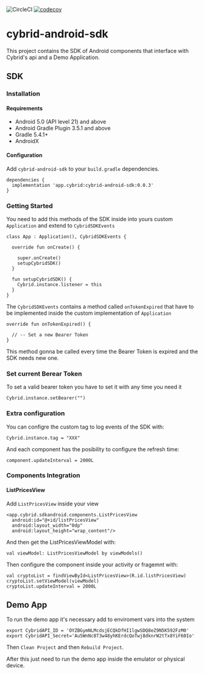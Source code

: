 ![CircleCI](https://circleci.com/gh/Cybrid-app/cybrid-sdk-android.svg?style=svg)
[![codecov](https://codecov.io/gh/Cybrid-app/cybrid-sdk-android/branch/main/graph/badge.svg?token=LTJJFQJWEA)](https://codecov.io/gh/Cybrid-app/cybrid-sdk-android)

# cybrid-android-sdk

This project contains the SDK of Android components that interface with Cybrid's api and a Demo Application.

## SDK

### Installation

#### Requirements

- Android 5.0 (API level 21) and above
- Android Gradle Plugin 3.5.1 and above
- Gradle 5.4.1+
- AndroidX


#### Configuration

Add `cybrid-android-sdk` to your `build.gradle` dependencies.

``` 
dependencies {
  implementation 'app.cybrid:cybrid-android-sdk:0.0.3'
}
```

### Getting Started

You need to add this methods of the SDK inside into yours custom `Application` and extend to `CybridSDKEvents`

```
class App : Application(), CybridSDKEvents {

  override fun onCreate() {

    super.onCreate()
    setupCybridSDK()
  }

  fun setupCybridSDK() {
    Cybrid.instance.listener = this
  }
}
```

The `CybridSDKEvents` contains a method called `onTokenExpired` that have to be implemented inside the custom implementation of `Application`

```
override fun onTokenExpired() {

  // -- Set a new Bearer Token
}
```

This method gonna be called every time the Bearer Token is expired and the SDK needs new one.

### Set current Berear Token

To set a valid bearer token you have to set it with any time you need it

```
Cybrid.instance.setBearer("")
```

### Extra configuration

You can configre the custom tag to log events of the SDK with:

```
Cybrid.instance.tag = "XXX"
```


And each component has the posibility to configure the refresh time:

```
component.updateInterval = 2000L
```

### Components Integration

#### ListPricesView

Add `ListPricesView` inside your view

```
<app.cybrid.sdkandroid.components.ListPricesView
  android:id="@+id/listPricesView"
  android:layout_width="0dp"
  android:layout_height="wrap_content"/>
```

And then get the ListPricesViewModel with:

```
val viewModel: ListPricesViewModel by viewModels()
```

Then configure the component inside your activity or fragemnt with:

```
val cryptoList = findViewById<ListPricesView>(R.id.listPricesView)
cryptoList.setViewModel(viewModel)
cryptoList.updateInterval = 2000L
```

## Demo App

To run the demo app it's necessary add to enviroment vars into the system

```
export CybridAPI_ID = 'OYZBGymNLMcdsjECQkDfHI1lgwSDQ8eZ9N5K592FzM0'
export CybridAPI_Secret='Au5WnNc8T3w48yhKErdcQoTwj8dknrW2tTx8YiF60Io'
```

Then `Clean Project` and then `Rebuild Project`.

After this just need to run the demo app inside the emulator or physical device.